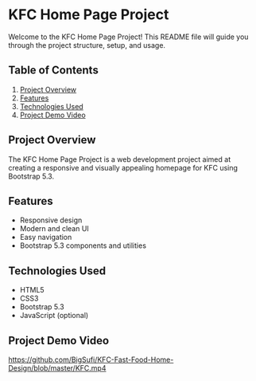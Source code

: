 # KFC Home Page Project

Welcome to the KFC Home Page Project! This README file will guide you through the project structure, setup, and usage.

## Table of Contents

1. [Project Overview](#project-overview)
2. [Features](#features)
3. [Technologies Used](#technologies-used)
4. [Project Demo Video](#project-demo-video)

## Project Overview

The KFC Home Page Project is a web development project aimed at creating a responsive and visually appealing homepage for KFC using Bootstrap 5.3.

## Features

- Responsive design
- Modern and clean UI
- Easy navigation
- Bootstrap 5.3 components and utilities

## Technologies Used

- HTML5
- CSS3
- Bootstrap 5.3
- JavaScript (optional)

## Project Demo Video

https://github.com/BigSufi/KFC-Fast-Food-Home-Design/blob/master/KFC.mp4

